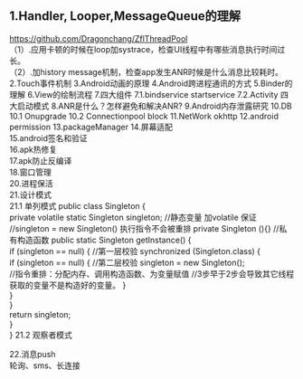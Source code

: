 ## 1.Handler, Looper,MessageQueue的理解  
https://github.com/Dragonchang/ZflThreadPool   
  （1）.应用卡顿的时候在loop加systrace，检查UI线程中有哪些消息执行时间过长。  
  （2）.加history message机制，检查app发生ANR时候是什么消息比较耗时。  
2.Touch事件机制
3.Android动画的原理
4.Android跨进程通讯的方式
5.Binder的理解
6.View的绘制流程
7.四大组件
  7.1.bindservice startservice
7.2.Activity 四大启动模式
8.ANR是什么？怎样避免和解决ANR? 
9.Android内存泄露研究
10.DB
  10.1 Onupgrade
  10.2 Connectionpool block
11.NetWork okhttp
12.android permission
13.packageManager
14.屏幕适配  
15.android签名和验证  
16.apk热修复  
17.apk防止反编译  
18.窗口管理  
20.进程保活  
21.设计模式  
  21.1 单列模式
  public class Singleton {  
private volatile static Singleton singleton;  //静态变量 加volatile 保证
                                //singleton = new Singleton() 执行指令不会被重排
    private Singleton (){}  //私有构造函数
    public static Singleton getInstance() {  
      if (singleton == null) {  //第一层校验
          synchronized (Singleton.class) {  
          if (singleton == null) {  //第二层校验
              singleton = new Singleton();  
              //指令重排：分配内存、调用构造函数、为变量赋值
              //3步早于2步会导致其它线程获取的变量不是构造好的变量。
          }  
        }  
      }  
    return singleton;  
    }  
} 
21.2 观察者模式

22.消息push  
 轮询、sms、长连接  
  
